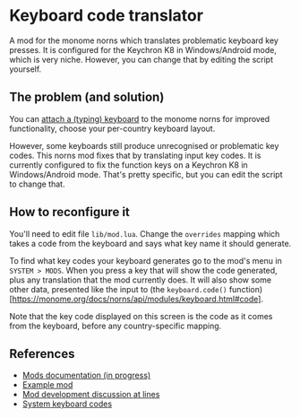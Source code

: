 # Keyboard code translator

A mod for the monome norns which translates problematic keyboard key presses.
It is configured for the Keychron K8 in Windows/Android mode, which is very
niche. However, you can change that by editing the script yourself.

## The problem (and solution)

You can
[attach a (typing) keyboard](https://monome.org/docs/norns/control-clock/#keyboard)
to the monome norns for improved functionality, choose your
per-country keyboard layout.

However, some keyboards still produce unrecognised or problematic key codes.
This norns mod fixes that by translating input key codes.
It is currently configured to fix the function keys
on a Keychron K8 in Windows/Android mode. That's pretty specific, but you can
edit the script to change that.

## How to reconfigure it

You'll need to edit file `lib/mod.lua`. Change the `overrides` mapping which
takes a code from the keyboard and says what key name it should generate.

To find what key codes your keyboard generates go to the mod's menu in
`SYSTEM > MODS`. When you press a key that will show the code generated,
plus any translation that the mod currently does. It will also show some
other data, presented like the input to
(the `keyboard.code()` function)[https://monome.org/docs/norns/api/modules/keyboard.html#code].

Note that the key code displayed on this screen is the code as it
comes from the keyboard, before any country-specific mapping.

## References

- [Mods documentation (in progress)](https://monome.org/docs/norns/community-scripts/#mods)
- [Example mod](https://github.com/monome/norns-example-mod)
- [Mod development discussion at lines](https://github.com/monome/norns/blob/main/lua/core/keyboard.lua)
- [System keyboard codes](https://github.com/monome/norns/blob/main/lua/core/keyboard.lua)
